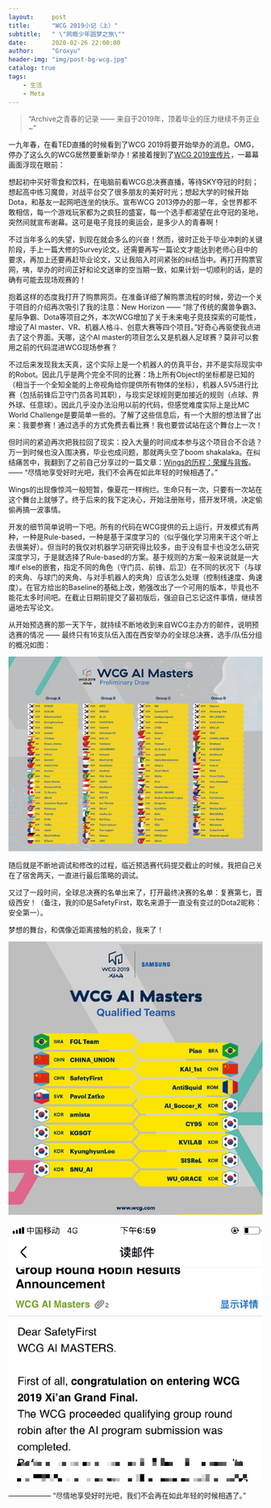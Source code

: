 ```yaml
---
layout:     post
title:      "WCG 2019小记（上）"
subtitle:   " \"网瘾少年圆梦之旅\""
date:       2020-02-26 22:00:00
author:     "Groxyu"
header-img: "img/post-bg-wcg.jpg"
catalog: true
tags:
    - 生活
    - Meta
---
```


> “Archive之青春的记录 —— 来自于2019年，顶着毕业的压力继续不务正业~”

一九年春，在看TED直播的时候看到了WCG 2019将要开始举办的消息。OMG，停办了这么久的WCG居然要重新举办！紧接着搜到了[WCG 2019宣传片](https://www.bilibili.com/video/av46808755)，一幕幕画面浮现在眼前：

想起初中买好零食和饮料，在电脑前看WCG总决赛直播，等待SKY夺冠的时刻；想起高中练习魔兽，对战平台交了很多朋友的美好时光；想起大学的时候开始Dota，和基友一起网吧连坐的快乐。宣布WCG 2013停办的那一年，全世界都不敢相信，每一个游戏玩家都为之疯狂的盛宴，每一个选手都渴望在此夺冠的圣地，突然间就宣布谢幕。这可是电子竞技的奥运会，是多少人的青春啊！

不过当年多么的失望，到现在就会多么的兴奋！然而，彼时正处于毕业冲刺的关键阶段，手上一篇大修的Survey论文，还需要再写一篇论文才能达到老师心目中的要求，再加上还要再赶毕业论文，又让我陷入时间紧张的纠结当中。再打开购票官网，咦，举办的时间正好和论文送审的空当期一致，如果计划一切顺利的话，是的确有可能去现场观赛的！

抱着这样的态度我打开了购票网页。在准备详细了解购票流程的时候，旁边一个关于项目的介绍再次吸引了我的注意：New Horizon —— “除了传统的魔兽争霸3、星际争霸、Dota等项目之外，本次WCG增加了关于未来电子竞技探索的可能性，增设了AI master、VR、机器人格斗、创意大赛等四个项目。”好奇心再驱使我点进去了这个界面。天哪，这个AI master的项目怎么又是机器人足球赛？莫非可以套用之前的代码混进WCG现场参赛？

不过后来发现我太天真，这个实际上是一个机器人的仿真平台，并不是实际现实中的Robot。因此几乎是两个完全不同的比赛：场上所有Object的坐标都是已知的（相当于一个全知全能的上帝视角给你提供所有物体的坐标），机器人5V5进行比赛（包括前锋后卫守门员各司其职），与现实足球规则更加接近的规则（点球、界外球、任意球）。因此几乎没办法沿用以前的代码，但感觉难度实际上是比MC World Challenge是要简单一些的。了解了这些信息后，有一个大胆的想法冒了出来：我要参赛！通过选手的方式免费去看比赛！我也要尝试站在这个舞台上一次！

但时间的紧迫再次把我拉回了现实：投入大量的时间成本参与这个项目合不合适？万一到时候也没入围决赛，毕业也成问题，那就两头空了boom shakalaka。在纠结痛苦中，我翻到了之前自己分享过的一篇文章：[Wings的历程：荣耀与背叛](https://mp.weixin.qq.com/s/C18FrOTkWG-hUrKG2Lwn4g)。—— “尽情地享受好时光吧，我们不会再在如此年轻的时候相遇了。”

Wings的出现像惊鸿一般短暂，像夏花一样绚烂。生命只有一次，只要有一次站在这个舞台上就够了。终于后来的我下定决心，开始注册账号，搭开发环境，决定偷偷再搞一波事情。

开发的细节简单说明一下吧。所有的代码在WCG提供的云上运行，开发模式有两种，一种是Rule-based，一种是基于深度学习的（似乎强化学习用来干这个听上去很美好）。但当时的我仅对机器学习研究得比较多，由于没有显卡也没怎么研究深度学习，于是就选择了Rule-based的方案。基于规则的方案一般来说就是一大堆if else的嵌套，指定不同的角色（守门员、前锋、后卫）在不同的状况下（与球的夹角、与球门的夹角、与对手机器人的夹角）应该怎么处理（控制线速度、角速度）。在官方给出的Baseline的基础上改，勉强改出了一个可用的版本，毕竟也不能花太多时间吧。在截止日期前提交了最初版后，强迫自己忘记这件事情，继续苦逼地去写论文。

从开始预选赛的那一天下午，就持续不断地收到来自WCG主办方的邮件，说明预选赛的情况 —— 最终只有16支队伍入围在西安举办的全球总决赛，选手/队伍分组的概况如图：

![](/img/Newimg/wcg-start.jpg)

随后就是不断地调试和修改的过程，临近预选赛代码提交截止的时候，我把自己关在了宿舍两天，一直进行最后策略的调试。

又过了一段时间，全球总决赛的名单出来了，打开最终决赛的名单：复赛第七，晋级西安！（备注，我的ID是SafetyFirst，取名来源于一直没有变过的Dota2昵称：安全第一）。

梦想的舞台，和偶像近距离接触的机会，我来了！

![](/img/Newimg/wcg-finallist.jpg)

![](/img/Newimg/wcg-finalmail.jpg)


—————— “尽情地享受好时光吧，我们不会再在如此年轻的时候相遇了。”
